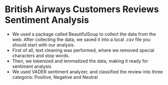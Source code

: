 # British Airways Customers Reviews Sentiment Analysis

+ We used a package called BeautifulSoup to collect the data from the web. After collecting the data, we saved it into a local .csv file you should start with our analysis.
+ First of all, text cleaning was performed, where we removed special characters and stop words.
+ Then, we tokenized and lemmatized the data, making it ready for sentiment analysis
+ We used VADER sentiment analyzer, and classified the review into three categoris: Positive, Negative and Neutral
